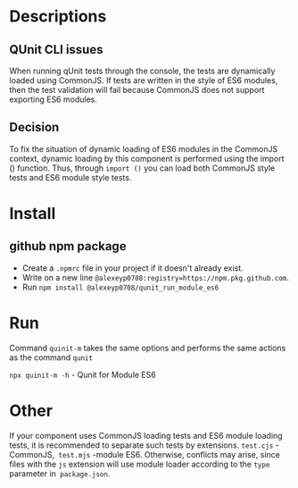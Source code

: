 # Descriptions

## QUnit CLI issues
When running qUnit tests through the console, the tests are dynamically loaded using CommonJS.
If tests are written in the style of ES6 modules, then the test validation will
 fail because CommonJS does not support exporting ES6 modules.

## Decision
To fix the situation of dynamic loading of ES6 modules in the CommonJS context, 
dynamic loading by this component is performed using the import () function.
Thus, through `import ()` you can load both CommonJS style tests and ES6 module style tests.

# Install 

## github npm package

- Create a `.npmrc` file in your project if it doesn't already exist.
- Write on a new line `@alexeyp0708:registry=https://npm.pkg.github.com`. 
- Run `npm install @alexeyp0708/qunit_run_module_es6`
    
# Run

Command `quinit-m` takes the same options and performs the same actions as the command `qunit`   

`npx quinit-m -h`  - Qunit for Module ES6

# Other

If your component uses CommonJS loading tests and ES6 module loading tests,
it is recommended to separate such tests by extensions. `test.cjs` - CommonJS,` test.mjs` -module ES6.
Otherwise, conflicts may arise, since files with the `js` extension will use
module loader according to the `type` parameter in` package.json`.

